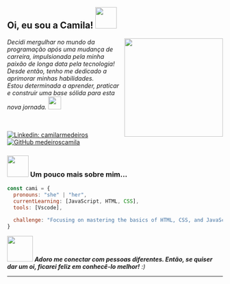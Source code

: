 <h2> Oi, eu sou a Camila! <img src="https://media.giphy.com/media/mGcNjsfWAjY5AEZNw6/giphy.gif" width="50"></h2>
<img align='right' src="https://media.giphy.com/media/ieyl9zmCjO4b4t6qoY/giphy.gif" width="230">

<div align="left"><em>Decidi mergulhar no mundo da programação após uma mudança de carreira, impulsionada pela minha paixão de longa data pela tecnologia! Desde então, tenho me dedicado a aprimorar minhas habilidades. <br>Estou determinada a aprender, praticar e construir uma base sólida para esta nova jornada. <img src="https://media.giphy.com/media/WUlplcMpOCEmTGBtBW/giphy.gif" width="30"></em></div><br>

<br>

[![Linkedin: camilarmedeiros](https://img.shields.io/badge/-camilarmedeiros-blue?style=flat-square&logo=Linkedin&logoColor=white&link=https://www.linkedin.com/in/camilarmedeiros/)](https://www.linkedin.com/in/camilarmedeiros/)
[![GitHub medeiroscamila](https://img.shields.io/github/followers/medeiroscamila?label=follow&style=social)](https://github.com/medeiroscamila)


### <img src="https://media.giphy.com/media/VgCDAzcKvsR6OM0uWg/giphy.gif" width="50"> Um pouco mais sobre mim... 

```javascript
const cami = {
  pronouns: "she" | "her",
  currentLearning: [JavaScript, HTML, CSS],
  tools: [Vscode],
                       
  challenge: "Focusing on mastering the basics of HTML, CSS, and JavaScript."
}
```



<img src="https://media.giphy.com/media/LnQjpWaON8nhr21vNW/giphy.gif" width="60"> <em><b>Adoro me conectar com pessoas diferentes. Então, se quiser dar um oi, ficarei feliz em conhecê-lo melhor!</b> :)</em>

---
